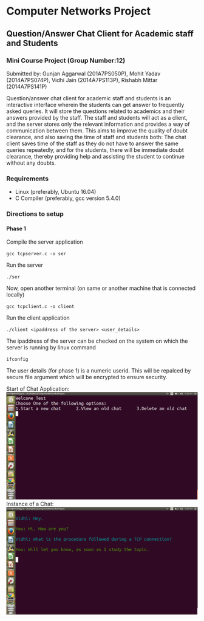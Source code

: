 # Computer Networks Project
## Question/Answer Chat Client for Academic staff and Students

### Mini Course Project (Group Number:12)
Submitted by: 
Gunjan Aggarwal (201A7PS050P),
Mohit Yadav (2014A7PS074P),
Vidhi Jain (2014A7PS113P),
Rishabh Mittar (2014A7PS141P)

Question/answer chat client for academic staff and students is an interactive interface wherein the students can get answer to frequently asked queries. It will store the questions related to academics and their answers provided by the staff. The staff and students will act as a client, and the server stores only the relevant information and provides a way of communication between them. This aims to improve the quality of doubt clearance, and also saving the time of  staff and students both: The chat client saves time of the staff as they do not have to answer the same queries repeatedly, and for the students, there will be immediate doubt clearance, thereby providing help and assisting the student to continue without any doubts.

### Requirements
* Linux (preferably, Ubuntu 16.04)
* C Compiler (preferably, gcc version 5.4.0)

### Directions to setup
#### Phase 1
Compile the server application
```
gcc tcpserver.c -o ser
```
Run the server
```
./ser
```
Now, open another terminal (on same or another machine that is connected locally)
```
gcc tcpclient.c -o client
```
Run the client application
```
./client <ipaddress of the server> <user_details>
```
The ipaddress of the server can be checked on the system on which the server is running by linux command 
```
ifconfig
```
The user details (for phase 1) is a numeric userid. This will be repalced by secure file argument which will be encrypted to ensure security.

Start of Chat Application: ![Screeshots](/image3.png)
Instance of a Chat: ![Screeshots](/image2.png)
